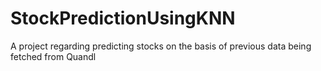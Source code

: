 # StockPredictionUsingKNN
A project regarding predicting stocks on the basis of previous data being fetched from Quandl
